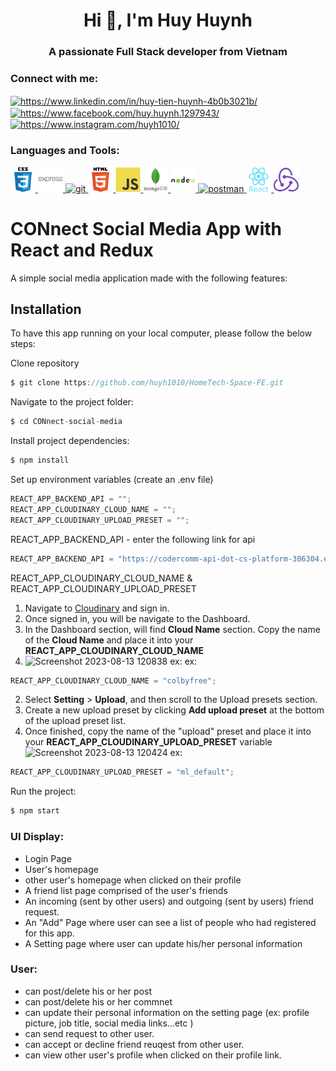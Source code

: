 <h1 align="center">Hi 👋, I'm Huy Huynh</h1>
<h3 align="center">A passionate Full Stack developer from Vietnam</h3>

<h3 align="left">Connect with me:</h3>
<a href="https://www.linkedin.com/in/huy-tien-huynh-4b0b3021b/" target="blank"><img align="center" src="https://raw.githubusercontent.com/rahuldkjain/github-profile-readme-generator/master/src/images/icons/Social/linked-in-alt.svg" alt="https://www.linkedin.com/in/huy-tien-huynh-4b0b3021b/" height="30" width="40" /></a>
<a href="https://www.facebook.com/huy.huynh.1297943/" target="blank"><img align="center" src="https://raw.githubusercontent.com/rahuldkjain/github-profile-readme-generator/master/src/images/icons/Social/facebook.svg" alt="https://www.facebook.com/huy.huynh.1297943/" height="30" width="40" /></a>
<a href="https://www.instagram.com/huyh1010/" target="blank"><img align="center" src="https://raw.githubusercontent.com/rahuldkjain/github-profile-readme-generator/master/src/images/icons/Social/instagram.svg" alt="https://www.instagram.com/huyh1010/" height="30" width="40" /></a>
</p>

<h3 align="left">Languages and Tools:</h3>
<p align="left"> <a href="https://www.w3schools.com/css/" target="_blank" rel="noreferrer"> <img src="https://raw.githubusercontent.com/devicons/devicon/master/icons/css3/css3-original-wordmark.svg" alt="css3" width="40" height="40"/> </a> <a href="https://expressjs.com" target="_blank" rel="noreferrer"> <img src="https://raw.githubusercontent.com/devicons/devicon/master/icons/express/express-original-wordmark.svg" alt="express" width="40" height="40"/> </a> <a href="https://git-scm.com/" target="_blank" rel="noreferrer"> <img src="https://www.vectorlogo.zone/logos/git-scm/git-scm-icon.svg" alt="git" width="40" height="40"/> </a> <a href="https://www.w3.org/html/" target="_blank" rel="noreferrer"> <img src="https://raw.githubusercontent.com/devicons/devicon/master/icons/html5/html5-original-wordmark.svg" alt="html5" width="40" height="40"/> </a> <a href="https://developer.mozilla.org/en-US/docs/Web/JavaScript" target="_blank" rel="noreferrer"> <img src="https://raw.githubusercontent.com/devicons/devicon/master/icons/javascript/javascript-original.svg" alt="javascript" width="40" height="40"/> </a> <a href="https://www.mongodb.com/" target="_blank" rel="noreferrer"> <img src="https://raw.githubusercontent.com/devicons/devicon/master/icons/mongodb/mongodb-original-wordmark.svg" alt="mongodb" width="40" height="40"/> </a> <a href="https://nodejs.org" target="_blank" rel="noreferrer"> <img src="https://raw.githubusercontent.com/devicons/devicon/master/icons/nodejs/nodejs-original-wordmark.svg" alt="nodejs" width="40" height="40"/> </a> <a href="https://postman.com" target="_blank" rel="noreferrer"> <img src="https://www.vectorlogo.zone/logos/getpostman/getpostman-icon.svg" alt="postman" width="40" height="40"/> </a> <a href="https://reactjs.org/" target="_blank" rel="noreferrer"> <img src="https://raw.githubusercontent.com/devicons/devicon/master/icons/react/react-original-wordmark.svg" alt="react" width="40" height="40"/> </a> <a href="https://redux.js.org" target="_blank" rel="noreferrer"> <img src="https://raw.githubusercontent.com/devicons/devicon/master/icons/redux/redux-original.svg" alt="redux" width="40" height="40"/> </a> </p>


# CONnect Social Media App with React and Redux

A simple social media application made with the following features:


## Installation

To have this app running on your local computer, please follow the below steps:

Clone repository

```javascript
$ git clone https://github.com/huyh1010/HomeTech-Space-FE.git
```

Navigate to the project folder:

```javascript
$ cd CONnect-social-media
```

Install project dependencies:

```javascript
$ npm install
```

Set up environment variables (create an .env file)

```javascript
REACT_APP_BACKEND_API = "";
REACT_APP_CLOUDINARY_CLOUD_NAME = "";
REACT_APP_CLOUDINARY_UPLOAD_PRESET = "";
```

REACT_APP_BACKEND_API - enter the following link for api

```javascript
REACT_APP_BACKEND_API = "https://codercomm-api-dot-cs-platform-306304.et.r.appspot.com/api";
```

REACT_APP_CLOUDINARY_CLOUD_NAME & REACT_APP_CLOUDINARY_UPLOAD_PRESET

1. Navigate to <a href="https://cloudinary.com/" target="_blank">Cloudinary</a> and sign in.
2. Once signed in, you will be navigate to the Dashboard.
3. In the Dashboard section, will find **Cloud Name** section. Copy the name of the **Cloud Name** and place it into your **REACT_APP_CLOUDINARY_CLOUD_NAME**
4. ![Screenshot 2023-08-13 120838](https://github.com/huyh1010/HomeTech-Space/assets/117617750/1df32fef-5124-4195-b31d-af73fb98a668)
   ex:
   ex:

```javascript
REACT_APP_CLOUDINARY_CLOUD_NAME = "colbyfree";
```

2. Select **Setting** > **Upload**, and then scroll to the Upload presets section.
3. Create a new upload preset by clicking **Add upload preset** at the bottom of the upload preset list.
4. Once finished, copy the name of the "upload" preset and place it into your **REACT_APP_CLOUDINARY_UPLOAD_PRESET** variable
   ![Screenshot 2023-08-13 120424](https://github.com/huyh1010/HomeTech-Space/assets/117617750/f5ac315e-e6d7-45b6-9346-ab4eb82e664e)
   ex:

```javascript
REACT_APP_CLOUDINARY_UPLOAD_PRESET = "ml_default";
```

Run the project:

```javascript
$ npm start
```


### UI Display:

- Login Page
- User's homepage
- other user's homepage when clicked on their profile
- A friend list page comprised of the user's friends
- An incoming (sent by other users) and outgoing (sent by users) friend request.
- An "Add" Page where user can see a list of people who had registered for this app.
- A Setting page where user can update his/her personal information

### User:

- can post/delete his or her post
- can post/delete his or her commnet
- can update their personal information on the setting page (ex: profile picture, job title, social media links...etc )
- can send request to other user.
- can accept or decline friend reuqest from other user.
- can view other user's profile when clicked on their profile link.
